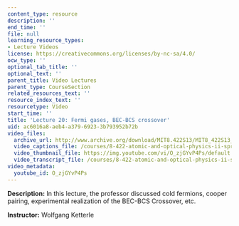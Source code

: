 ```yaml
---
content_type: resource
description: ''
end_time: ''
file: null
learning_resource_types:
- Lecture Videos
license: https://creativecommons.org/licenses/by-nc-sa/4.0/
ocw_type: ''
optional_tab_title: ''
optional_text: ''
parent_title: Video Lectures
parent_type: CourseSection
related_resources_text: ''
resource_index_text: ''
resourcetype: Video
start_time: ''
title: 'Lecture 20: Fermi gases, BEC-BCS crossover'
uid: ac6016a8-aeb4-a379-6923-3b793952b72b
video_files:
  archive_url: http://www.archive.org/download/MIT8.422S13/MIT8_422S13_lec20_300k.mp4
  video_captions_file: /courses/8-422-atomic-and-optical-physics-ii-spring-2013/9b346fdac43d589f98b24ca43ada4374_O_zjGYvP4Ps.vtt
  video_thumbnail_file: https://img.youtube.com/vi/O_zjGYvP4Ps/default.jpg
  video_transcript_file: /courses/8-422-atomic-and-optical-physics-ii-spring-2013/d2d261fac778af07b7d634601de30e17_O_zjGYvP4Ps.pdf
video_metadata:
  youtube_id: O_zjGYvP4Ps
---
```


**Description:** In this lecture, the professor discussed cold fermions, cooper pairing, experimental realization of the BEC-BCS Crossover, etc.

**Instructor:** Wolfgang Ketterle

